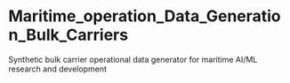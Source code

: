 # Maritime_operation_Data_Generation_Bulk_Carriers
Synthetic bulk carrier operational data generator for maritime AI/ML research and development
